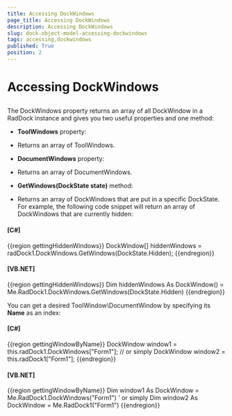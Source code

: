 ```yaml
---
title: Accessing DockWindows
page_title: Accessing DockWindows
description: Accessing DockWindows
slug: dock-object-model-accessing-dockwindows
tags: accessing,dockwindows
published: True
position: 2
---
```


# Accessing DockWindows



## 

The DockWindows property returns an array of all DockWindow in a RadDock
          instance and gives you two useful properties and one method:
        

* __ToolWindows__ property:
            

* Returns an array of ToolWindows.

* __DocumentWindows__ property:
            

* Returns an array of DocumentWindows.

* __GetWindows(DockState state)__ method:
            

* Returns an array of DockWindows that are put in a specific
              DockState. For example, the following code snippet will return an array
              of DockWindows that are currently hidden:
            

#### __[C#]__

{{region gettingHiddenWindows}}
	            DockWindow[] hiddenWindows = radDock1.DockWindows.GetWindows(DockState.Hidden);
	{{endregion}}



#### __[VB.NET]__

{{region gettingHiddenWindows}}
	        Dim hiddenWindows As DockWindow() = Me.RadDock1.DockWindows.GetWindows(DockState.Hidden)
	{{endregion}}



You can get a desired ToolWindow\DocumentWindow by specifying its
          __Name__ as an index:
        

#### __[C#]__

{{region gettingWindowByName}}
	            DockWindow window1 = this.radDock1.DockWindows["Form1"];
	            // or simply
	            DockWindow window2 = this.radDock1["Form1"];
	{{endregion}}



#### __[VB.NET]__

{{region gettingWindowByName}}
	        Dim window1 As DockWindow = Me.RadDock1.DockWindows("Form1")
	        ' or simply
	        Dim window2 As DockWindow = Me.RadDock1("Form1")
	{{endregion}}


